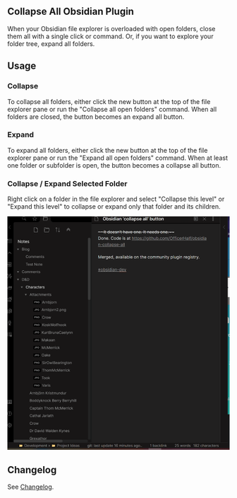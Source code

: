 ## Collapse All Obsidian Plugin

When your Obsidian file explorer is overloaded with open folders, close them all with a single click or command. Or, if you want to explore your folder tree, expand all folders.

## Usage

### Collapse

To collapse all folders, either click the new button at the top of the file explorer pane or run the "Collapse all open folders" command. When all folders are closed, the button becomes an expand all button.

### Expand

To expand all folders, either click the new button at the top of the file explorer pane or run the "Expand all open folders" command. When at least one folder or subfolder is open, the button becomes a collapse all button.

### Collapse / Expand Selected Folder

Right click on a folder in the file explorer and select "Collapse this level" or "Expand this level" to collapse or expand only that folder and its children.

![CollapseAll](docs/CollapseAll.gif)

## Changelog

See [Changelog](CHANGELOG.md).
